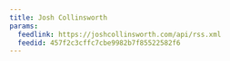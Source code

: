 ```yaml
---
title: Josh Collinsworth
params:
  feedlink: https://joshcollinsworth.com/api/rss.xml
  feedid: 457f2c3cffc7cbe9982b7f85522582f6
---
```

